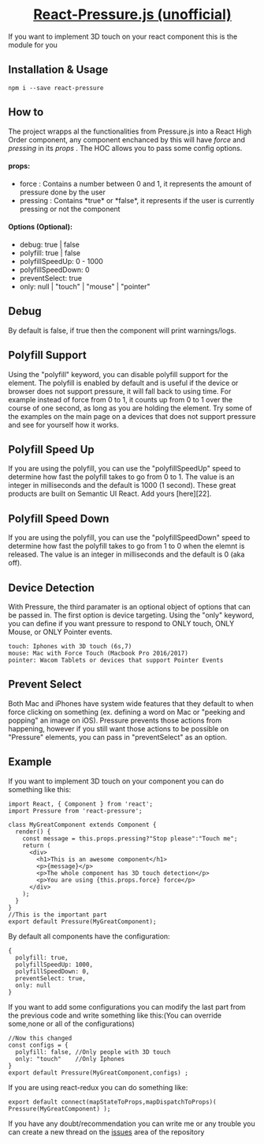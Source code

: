 <!-- Name -->
<h1 align="center">
  <a href="https://pressurejs.com/">React-Pressure.js (unofficial)</a>
</h1>

If you want to implement 3D touch on your react component this is the module for you

## Installation & Usage

```npm i --save react-pressure```  

## How to

The project wrapps al the functionalities from Pressure.js into a React High Order component, any component enchanced by this will have *force* and *pressing* in its *props* . The HOC allows you to pass some config options.  

<h4>props:</h4>
<ul>
  <li>force : Contains a number between 0 and 1, it represents the amount of pressure done by the user</li>
  <li>pressing : Contains *true* or *false*, it represents if the user is currently pressing or not the component</li>
</ul>
<h4>Options (Optional):</h4>
<ul>
  <li>debug: true | false</li>
  <li>polyfill: true | false</li>
  <li>polyfillSpeedUp: 0 - 1000</li>
  <li>polyfillSpeedDown: 0</li>
  <li>preventSelect: true</li>
  <li>only: null | "touch" | "mouse" | "pointer"</li>
</ul>

## Debug 
By default is false, if true then the component will print warnings/logs.

## Polyfill Support

Using the "polyfill" keyword, you can disable polyfill support for the element. The polyfill is enabled by default and is useful if the device or browser does not support pressure, it will fall back to using time. For example instead of force from 0 to 1, it counts up from 0 to 1 over the course of one second, as long as you are holding the element. Try some of the examples on the main page on a devices that does not support pressure and see for yourself how it works.

## Polyfill Speed Up

If you are using the polyfill, you can use the "polyfillSpeedUp" speed to determine how fast the polyfill takes to go from 0 to 1. The value is an integer in milliseconds and the default is 1000 (1 second).
These great products are built on Semantic UI React. Add yours [here][22].

## Polyfill Speed Down

If you are using the polyfill, you can use the "polyfillSpeedDown" speed to determine how fast the polyfill takes to go from 1 to 0 when the elemnt is released. The value is an integer in milliseconds and the default is 0 (aka off).

## Device Detection

With Pressure, the third paramater is an optional object of options that can be passed in. The first option is device targeting. Using the "only" keyword, you can define if you want pressure to respond to ONLY touch, ONLY Mouse, or ONLY Pointer events.

	touch: Iphones with 3D touch (6s,7)
	mouse: Mac with Force Touch (Macbook Pro 2016/2017)
	pointer: Wacom Tablets or devices that support Pointer Events

## Prevent Select

Both Mac and iPhones have system wide features that they default to when force clicking on something (ex. defining a word on Mac or "peeking and popping" an image on iOS). Pressure prevents those actions from happening, however if you still want those actions to be possible on "Pressure" elements, you can pass in "preventSelect" as an option.

## Example
If you want to implement 3D touch on your component you can do something like this:

```
import React, { Component } from 'react';
import Pressure from 'react-pressure';

class MyGreatComponent extends Component {
  render() {
    const message = this.props.pressing?"Stop please":"Touch me";
    return (
      <div>
        <h1>This is an awesome component</h1>
		<p>{message}</p>
        <p>The whole component has 3D touch detection</p>
        <p>You are using {this.props.force} force</p>
      </div>
    );
  }
}
//This is the important part
export default Pressure(MyGreatComponent);
```

By default all components have the configuration: 
```
{
  polyfill: true,
  polyfillSpeedUp: 1000,
  polyfillSpeedDown: 0,
  preventSelect: true,
  only: null
}
```
If you want to add some configurations you can modify the last part from the previous code and write something like this:(You can override some,none or all of the configurations)
```
//Now this changed
const configs = {
  polyfill: false, //Only people with 3D touch
  only: "touch"    //Only Iphones 
}
export default Pressure(MyGreatComponent,configs) ;
```

If you are using react-redux you can do something like:
```
export default connect(mapStateToProps,mapDispatchToProps)( Pressure(MyGreatComponent) );
```

If you have any doubt/recommendation you can write me or any trouble you can create a new thread on the [issues](https://github.com/rubcuadra/react-pressure/issues) area of the repository